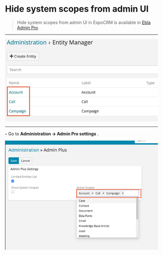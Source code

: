 # Hide system scopes from admin UI

> Hide system scopes from admin UI in EspoCRM is available
> in [Ebla Admin Pro](https://www.eblasoft.com.tr/espocrm-extension-page/espocrm-admin-pro).

---

![hide-system-scopes](../../_static/images/extensions/admin-pro/active-scope.png)

---

**-** Go to **Administration -> Admin Pro settings** .

![hide-system-scopes](../../_static/images/extensions/admin-pro/active-scope-op.png)